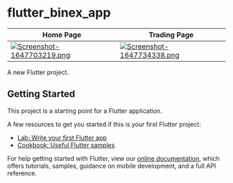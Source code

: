 # flutter_binex_app

| Home Page     | Trading Page      |  
| ------------- | -------------    | 
| [![Screenshot-1647703219.png](https://i.postimg.cc/yNX6NHqr/Screenshot-1647703219.png)](https://postimg.cc/v1TwPCZW) | [![Screenshot-1647734338.png](https://i.postimg.cc/9XS2CMRQ/Screenshot-1647734338.png)](https://postimg.cc/BtxkCJBr)  |

A new Flutter project.

## Getting Started

This project is a starting point for a Flutter application.

A few resources to get you started if this is your first Flutter project:

- [Lab: Write your first Flutter app](https://flutter.dev/docs/get-started/codelab)
- [Cookbook: Useful Flutter samples](https://flutter.dev/docs/cookbook)

For help getting started with Flutter, view our
[online documentation](https://flutter.dev/docs), which offers tutorials,
samples, guidance on mobile development, and a full API reference.
